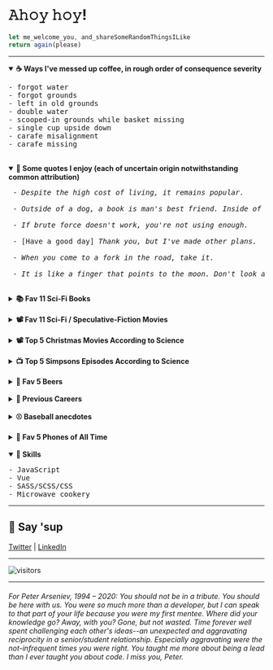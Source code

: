 <h1>𝙰𝚑𝚘𝚢 𝚑𝚘𝚢!</h1>

```javascript
let me_welcome_you, and_shareSomeRandomThingsILike
return again(please)
```

<hr>

<details id="" open>
	<summary>
		<strong>☕ Ways I've messed up coffee, in rough order of consequence severity</strong>
	</summary>
	<span>
		<pre>
- forgot water
- forgot grounds
- left in old grounds
- double water
- scooped-in grounds while basket missing
- single cup upside down
- carafe misalignment
- carafe missing
</pre>
</span>
</details>

<br />

<details id="" open>
	<summary>
		<strong>💬 Some quotes I enjoy (each of uncertain origin notwithstanding common
			attribution)</strong>
	</summary>
	<span>
<pre>
 - <em>Despite the high cost of living, it remains popular.</em><br>
 - <em>Outside of a dog, a book is man's best friend. Inside of a dog, it's too dark to read.</em><br>
 - <em>If brute force doesn't work, you're not using enough.</em><br>
 - [Have a good day] <em>Thank you, but I've made other plans.</em><br>
 - <em>When you come to a fork in the road, take it.</em><br>
 - <em>It is like a finger that points to the moon. Don't look at the finger, or you will miss all the heavenly glory.</em>
</pre>
</span>
</details>

<br />


<details id="">
	<summary>
		<strong>📚 Fav 11 Sci-Fi Books</strong>
	</summary>
	<span>
		<pre>
- On the Beach
- Level 7
- Doomsday Book
- A Canticle for Leibowitz
- Ender's Game
- Down & Out in the Magic Kingdom
- The Naked Sun
- The Martian Chronicles
- The Sparrow
- Emphyrio
- The Book of Strange New Things
</pre>
</span>
</details>

<br />

<details id="">
	<summary>
		<strong>📽️ Fav 11 Sci-Fi / Speculative-Fiction Movies</strong>
	</summary>
	<span>

| TITLE               	| SUBGENRE(S)                      	|
|---------------------	|----------------------------------	|
| Twelve Monkeys      	| Time travel, Post apocalyptic    	|
| Attack the Block    	| Invasion, Comedy                 	|
| Moon                	| Dystopic                         	|
| Ex Machina          	| AI, Dystopic                     	|
| Sorry to Bother You 	| Dystopic, Dark comedy            	|
| Blade Runner        	| Noir, AI, Dystopic               	|
| Ad Astra            	| Sadstronaut                      	|
| The Vast of Night   	| UFOs, Retro                      	|
| Mother              	| Post apocalyptic, AI             	|
| Okja                	| Dark comedy                      	|
| Demolition Man      	| Human popsicle, Comedy, Dystopic 	|

</span>
</details>

<br />

<details id="">
	<summary>
		<strong>📽️ Top 5 Christmas Movies According to Science</strong>
	</summary>
	<span>
		<pre>
- The Night Before
- Scrooged
- Muppet Christmas Carol
- Gremlins (yes)
- Die Hard (yippee-ki-yay, motherfucker)
</pre>
</span>
</details>

<br />

<details id="">
	<summary>
		<strong> 📺 Top 5 Simpsons Episodes According to Science</strong>
	</summary>
	<span>
		<pre>
- New Kid on the Block
- Rosebud
- Last Exit to Springfield
- Duffless
- Whacking Day
</pre>
	</span>
</details>

<br />

<details id="">
	<summary>
		<strong>🍺 Fav 5 Beers</strong>
	</summary>
	<span>
		<pre>
- Big Wave, Kona
- SO-LO, Goose Island
- Down to Earth, 21st Amendment
- Mango Even Keel, Ballast Point
- Hop Hash Easy IPA, SweetWater</pre>
	</span>
</details>

<br />


<details id="">
	<summary><strong>💼 Previous Careers</strong></summary>
	<span>
		<pre>
- Baseball writer (Giants & A's)
- Newspaper publisher
- Summer dinner theater musical thespian (ok, two weekends of tips for a few summers might not quite qualify as a career)
- Spa reservations associate</pre>
	</span>
</details>

<br />

<details id="">
	<summary><strong>⚾ Baseball anecdotes</strong></summary>
	<span>
		<pre>
- David Ortiz stole my pen
- Roger Clemens yelled at me
- Greg Maddux gave me a great answer to a question at his 300th win press conference
- Barry Bonds politely declined to answer a question and later hit 660. Coincidence?
- Serendipitously saw the MLB debut of childhood teammate when he was announced as LA's reliever. I surprised him right back in the clubhouse!</pre>
	</span>
</details>

<br />

<details id="">
	<summary><strong>📱 Fav 5 Phones of All Time</strong></summary>
	<span>
		<pre>- Kyocera 6035
- Audiovox Thera
- Nokia n93i
- Siemens sx66
- Palm Pre</pre>
	</span>
</details>

<br />

<!--<span id="skills"></span>-->
<details id="" open>
	<summary><strong>🤹 Skills</strong></summary>
	<pre>
- JavaScript
- Vue
- SASS/SCSS/CSS
- Microwave cookery</pre>
</details>

<hr />

<h2>👋 Say 'sup</h2>
<a id="contact" href="https://twitter.com/neanderthalian" target="_blank">Twitter</a>
|
<a href="https://www.linkedin.com/in/jeremybatesdc/" target="_blank">LinkedIn</a>

<br />

<hr />

![visitors](https://visitor-badge.glitch.me/badge?page_id=jeremybatesdc)<hr />


<h6>For Peter Arseniev, 1994 – 2020: You should not be in a tribute. You
	should be here with us. You were so much more than a developer, but I can speak
	to that part of your life because you were my first mentee. Where did your
	knowledge go? Away, with you? Gone, but not wasted. Time forever well spent
	challenging each other's ideas--an unexpected and aggravating reciprocity in a
	senior/student relationship. Especially aggravating were the not-infrequent
	times you were right. You taught me more about being a lead than I ever taught
	you about code. I miss you, Peter.</h6>

